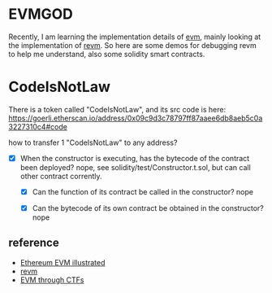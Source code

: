 # EVMGOD

Recently, I am learning the implementation details of [evm](https://ethereum.org/en/developers/docs/evm/), mainly looking at the implementation of [revm](https://github.com/bluealloy/revm). So here are some demos for debugging revm to help me understand, also some solidity smart contracts.

# CodeIsNotLaw
There is a token called "CodeIsNotLaw", and its src code is here: https://goerli.etherscan.io/address/0x09c9d3c78797ff87aaee6db8aeb5c0a3227310c4#code

how to transfer 1 "CodeIsNotLaw" to any address?

- [x] When the constructor is executing, has the bytecode of the contract been deployed? nope, see solidity/test/Constructor.t.sol, but can call other contract corrently.
  - [x] Can the function of its contract be called in the constructor? nope
  - [x] Can the bytecode of its own contract be obtained in the constructor? nope


## reference
* [Ethereum EVM illustrated](https://takenobu-hs.github.io/downloads/ethereum_evm_illustrated.pdf)
* [revm](https://github.com/bluealloy/revm)
* [EVM through CTFs](https://www.evmthroughctfs.com/)
